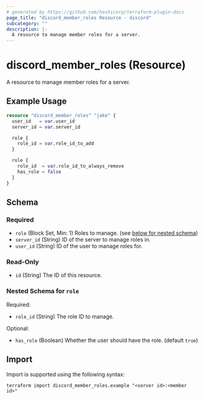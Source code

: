 ```yaml
---
# generated by https://github.com/hashicorp/terraform-plugin-docs
page_title: "discord_member_roles Resource - discord"
subcategory: ""
description: |-
  A resource to manage member roles for a server.
---
```


# discord_member_roles (Resource)

A resource to manage member roles for a server.

## Example Usage

```terraform
resource "discord_member_roles" "jake" {
  user_id   = var.user_id
  server_id = var.server_id

  role {
    role_id = var.role_id_to_add
  }

  role {
    role_id  = var.role_id_to_always_remove
    has_role = false
  }
}
```

<!-- schema generated by tfplugindocs -->
## Schema

### Required

- `role` (Block Set, Min: 1) Roles to manage. (see [below for nested schema](#nestedblock--role))
- `server_id` (String) ID of the server to manage roles in.
- `user_id` (String) ID of the user to manage roles for.

### Read-Only

- `id` (String) The ID of this resource.

<a id="nestedblock--role"></a>
### Nested Schema for `role`

Required:

- `role_id` (String) The role ID to manage.

Optional:

- `has_role` (Boolean) Whether the user should have the role. (default `true`)

## Import

Import is supported using the following syntax:

```shell
terraform import discord_member_roles.example "<server id>:<member id>"
```

